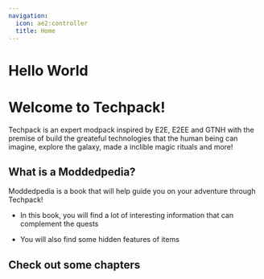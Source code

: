 ```yaml
---
navigation:
  icon: ae2:controller
  title: Home
---
```


# Hello World

# Welcome to Techpack!
Techpack is an expert modpack inspired by E2E, E2EE and GTNH with the premise of build the greateful technologies that the human being can imagine, explore the galaxy, made a inclible magic rituals and more!

## What is a Moddedpedia?
Moddedpedia is a book that will help guide you on your adventure through Techpack!

* In this book, you will find a lot of interesting information that can complement the quests

* You will also find some hidden features of items

## Check out some chapters
<SubPages />